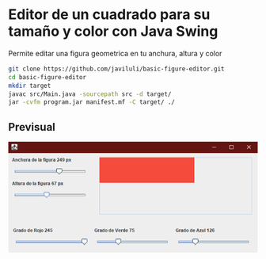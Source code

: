 # Editor de un cuadrado para su tamaño y color con Java Swing

Permite editar una figura geometrica en tu anchura, altura y color

```bash
git clone https://github.com/javiluli/basic-figure-editor.git
cd basic-figure-editor
mkdir target
javac src/Main.java -sourcepath src -d target/
jar -cvfm program.jar manifest.mf -C target/ ./
```

## Previsual

![Foto](resource/img.png)
